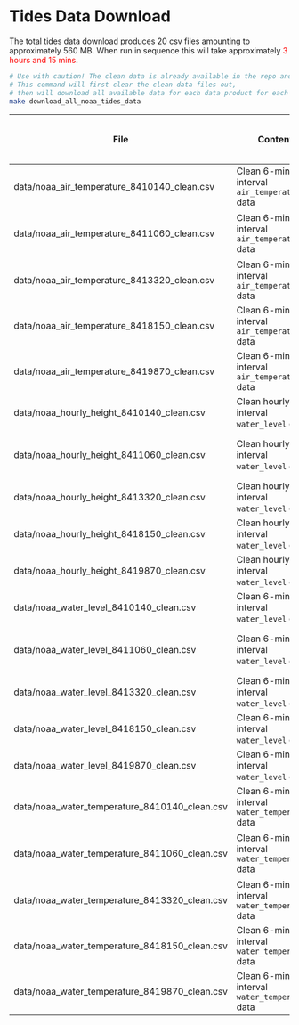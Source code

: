 # Tides Data Download

The total tides data download produces 20 csv files amounting to approximately 560 MB. When run in sequence this will take approximately <span style="color:red">3 hours and 15 mins</span>.

```bash
# Use with caution! The clean data is already available in the repo and this is not required to be run
# This command will first clear the clean data files out,
# then will download all available data for each data product for each Maine station
make download_all_noaa_tides_data
```

|File|Content|Data Start Year|Station|Approx. Size (MB)|Approx. Download Duration (min)|
|----|-------|---------------|-------|-----------------|-------------------------------|
|data/noaa_air_temperature_8410140_clean.csv  |Clean 6-minute interval `air_temperature` data	|1991|[8410140 Eastport](https://tidesandcurrents.noaa.gov/inventory.html?id=8410140)			|32 |11.5|
|data/noaa_air_temperature_8411060_clean.csv  |Clean 6-minute interval `air_temperature` data	|2010|[8411060 Cutler Farris Wharf](https://tidesandcurrents.noaa.gov/inventory.html?id=8411060)|24 |6.5|
|data/noaa_air_temperature_8413320_clean.csv  |Clean 6-minute interval `air_temperature` data	|2008|[8413320 Bar Harbor](https://tidesandcurrents.noaa.gov/inventory.html?id=8413320)			|28 |7|
|data/noaa_air_temperature_8418150_clean.csv  |Clean 6-minute interval `air_temperature` data	|2009|[8418150 Portland](https://tidesandcurrents.noaa.gov/inventory.html?id=8418150)			|26 |5|
|data/noaa_air_temperature_8419870_clean.csv  |Clean 6-minute interval `air_temperature` data	|2021|[8419870 Seavey Island](https://tidesandcurrents.noaa.gov/inventory.html?id=8419870)		|3.5|1|
|data/noaa_hourly_height_8410140_clean.csv    |Clean hourly interval `water_level` data			|1929|[8410140 Eastport](https://tidesandcurrents.noaa.gov/inventory.html?id=8410140)			|22 |10|
|data/noaa_hourly_height_8411060_clean.csv    |Clean hourly interval `water_level` data			|2010|[8411060 Cutler Farris Wharf](https://tidesandcurrents.noaa.gov/inventory.html?id=8411060)|3.2|2.5|
|data/noaa_hourly_height_8413320_clean.csv    |Clean hourly interval `water_level` data			|1947|[8413320 Bar Harbor](https://tidesandcurrents.noaa.gov/inventory.html?id=8413320)			|18 |9|
|data/noaa_hourly_height_8418150_clean.csv    |Clean hourly interval `water_level` data			|1910|[8418150 Portland](https://tidesandcurrents.noaa.gov/inventory.html?id=8418150)			|27 |5.5|
|data/noaa_hourly_height_8419870_clean.csv    |Clean hourly interval `water_level` data			|1926|[8419870 Seavey Island](https://tidesandcurrents.noaa.gov/inventory.html?id=8419870)		|14 |10.5|
|data/noaa_water_level_8410140_clean.csv      |Clean 6-minute interval `water_level` data		|1996|[8410140 Eastport](https://tidesandcurrents.noaa.gov/inventory.html?id=8410140)			|68 |21|
|data/noaa_water_level_8411060_clean.csv      |Clean 6-minute interval `water_level` data		|2010|[8411060 Cutler Farris Wharf](https://tidesandcurrents.noaa.gov/inventory.html?id=8411060)|32 |16|
|data/noaa_water_level_8413320_clean.csv      |Clean 6-minute interval `water_level` data		|1997|[8413320 Bar Harbor](https://tidesandcurrents.noaa.gov/inventory.html?id=8413320)			|57 |20.5|
|data/noaa_water_level_8418150_clean.csv      |Clean 6-minute interval `water_level` data		|1996|[8418150 Portland](https://tidesandcurrents.noaa.gov/inventory.html?id=8418150)			|67 |15.5|
|data/noaa_water_level_8419870_clean.csv      |Clean 6-minute interval `water_level` data		|1998|[8419870 Seavey Island](https://tidesandcurrents.noaa.gov/inventory.html?id=8419870)		|12 |17.5|
|data/noaa_water_temperature_8410140_clean.csv|Clean 6-minute interval `water_temperature` data	|1995|[8410140 Eastport](https://tidesandcurrents.noaa.gov/inventory.html?id=8410140)			|29 |10|
|data/noaa_water_temperature_8411060_clean.csv|Clean 6-minute interval `water_temperature` data	|2010|[8411060 Cutler Farris Wharf](https://tidesandcurrents.noaa.gov/inventory.html?id=8411060)|23 |5|
|data/noaa_water_temperature_8413320_clean.csv|Clean 6-minute interval `water_temperature` data	|1999|[8413320 Bar Harbor](https://tidesandcurrents.noaa.gov/inventory.html?id=8413320)			|28 |8.5|
|data/noaa_water_temperature_8418150_clean.csv|Clean 6-minute interval `water_temperature` data	|1997|[8418150 Portland](https://tidesandcurrents.noaa.gov/inventory.html?id=8418150)			|40 |9|
|data/noaa_water_temperature_8419870_clean.csv|Clean 6-minute interval `water_temperature` data	|2021|[8419870 Seavey Island](https://tidesandcurrents.noaa.gov/inventory.html?id=8419870)		|3.4|1|